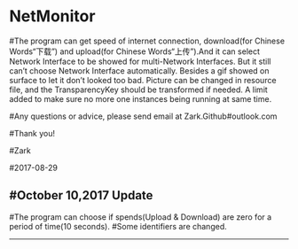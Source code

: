 # NetMonitor


#The program can get speed of internet connection, download(for Chinese Words“下载”) and upload(for Chinese Words“上传”).And it can select Network Interface to be showed for multi-Network Interfaces. But it still can’t choose Network Interface automatically. Besides a gif showed on surface to let it don’t looked too bad. Picture can be changed in resource file, and the TransparencyKey should be transformed if needed. A limit added to make sure no more one instances being running at same time.

#Any questions or advice, please send email at Zark.Github#outlook.com

#Thank you!

#Zark

#2017-08-29

#October 10,2017 Update
-----------------------------------------------------------------------------------------------------------------



#The program can choose if spends(Upload & Download) are zero for a period of time(10 seconds).
#Some identifiers are changed.



------------------------------------------------------------------------------------------------------------------
